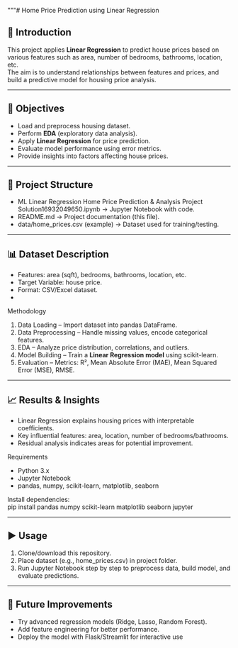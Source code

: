 """# Home Price Prediction using Linear Regression  

## 📖 Introduction  
This project applies **Linear Regression** to predict house prices based on various features such as area, number of bedrooms, bathrooms, location, etc.  
The aim is to understand relationships between features and prices, and build a predictive model for housing price analysis.  

---

## 🎯 Objectives  
- Load and preprocess housing dataset.  
- Perform **EDA** (exploratory data analysis).  
- Apply **Linear Regression** for price prediction.  
- Evaluate model performance using error metrics.  
- Provide insights into factors affecting house prices.  

---

## 📂 Project Structure  
- ML Linear Regression Home Price Prediction & Analysis Project Solution16932049650.ipynb → Jupyter Notebook with code.  
- README.md → Project documentation (this file).  
- data/home_prices.csv (example) → Dataset used for training/testing.  

---

## 📊 Dataset Description  
- Features: area (sqft), bedrooms, bathrooms, location, etc.  
- Target Variable: house price.  
- Format: CSV/Excel dataset.
- 
Methodology  
1. Data Loading – Import dataset into pandas DataFrame.  
2. Data Preprocessing – Handle missing values, encode categorical features.  
3. EDA – Analyze price distribution, correlations, and outliers.  
4. Model Building – Train a **Linear Regression model** using scikit-learn.  
5. Evaluation – Metrics: R², Mean Absolute Error (MAE), Mean Squared Error (MSE), RMSE.  

---

## 📈 Results & Insights  
- Linear Regression explains housing prices with interpretable coefficients.  
- Key influential features: area, location, number of bedrooms/bathrooms.  
- Residual analysis indicates areas for potential improvement.

 Requirements  
- Python 3.x  
- Jupyter Notebook  
- pandas, numpy, scikit-learn, matplotlib, seaborn  

Install dependencies:  
pip install pandas numpy scikit-learn matplotlib seaborn jupyter  

---

## ▶️ Usage  
1. Clone/download this repository.  
2. Place dataset (e.g., home_prices.csv) in project folder.  
3. Run Jupyter Notebook step by step to preprocess data, build model, and evaluate predictions.  

---

## 🚀 Future Improvements  
- Try advanced regression models (Ridge, Lasso, Random Forest).  
- Add feature engineering for better performance.  
- Deploy the model with Flask/Streamlit for interactive use
